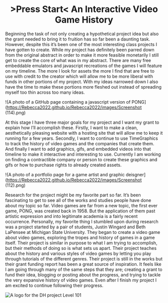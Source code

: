 <center><h1> >Press Start< An Interactive Video Game History </h1></center>

Beginning the task of not only creating a hypothetical project idea but also the grant needed to bring it to fruition has so far been a daunting task. However, despite this it’s been one of the most interesting class projects I have gotten to create. While my project has definitely been parred down from the original abstract in order to make it more feasible monetarily I still get to create the core of what was in my abstract. There are many free embeddable emulators and javascript recreations of the games I will feature on my timeline. The more I look for assets the more I find that are free to use with credit to the creator which  will allow me to be more liberal with funds in other portions of my project. With my ideas narrowed down I also have the time to make these portions more fleshed out instead of spreading myself too thin across too many ideas. 

!{A photo of a GitHub page containing a javascript version of PONG](https://Rebecca2022.github.io/Rebecca2022/images/Screenshot (114).png)

At this stage I have three major goals for my project and I want my grant to explain how I’ll accomplish these. Firstly, I want to make a clean, aesthetically pleasing website with a hosting site that will allow me to keep it running for a few years. Secondly, I want to continue to use TimeGraphics to track the history of video games and the companies that create them. And finally I want to add graphics, gifs, and embedded videos into that timeline to make it interactive and interesting to use. Currently I am working on finding a contractible company or person to create these graphics and gifs or how to purchase rights to already created assets. 

!{A photo of a portfolio page for a game artist and graphic deisgner](https://Rebecca2022.github.io/Rebecca2022/images/Screenshot (112).png)

Research for the project might be my favorite part so far. It’s been fascinating to get to see all of the works and studies people have done about my topic so far. Video games are far from a new topic, the first ever game, PONG, was created back in 1958. But the application of them past artistic expression and into legitimate academia is a fairly recent occurrence. Personally, my favorite thing I stumbled upon during research was a project started by a pair of students, Justin Wingard and Beth LaPensee at Michigan State University. They began to create a video game about video games, exploring the tropes and history of games in a game itself. Their project is similar in purpose to what I am trying to accomplish, but their methods of doing so is what sets us apart. Their project teaches about the history and various styles of video games by letting you play through tutorials of the different genres. Their project is still in the works but their grant funding report has been a great source of inspiration. It feels like I am going through many of the same steps that they are; creating a grant to fund their idea, blogging or posting about the progress, and trying to tackle the very expansive history of video games. Even after I finish my project I am excited to continue following their progress. 

![A logo for the DH project Level 101](https://Rebecca2022.github.io/Rebecca2022/images/Level101graphic.png)

